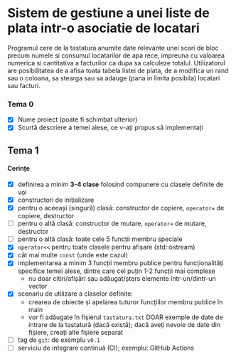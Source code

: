# Sistem de gestiune a unei liste de plata intr-o asociatie de locatari
   Programul cere de la tastatura anumite date relevante unei scari de bloc precum numele si consumul locatarilor de apa rece,
impreuna cu valoarea numerica si cantitativa a facturilor ca dupa sa calculeze totalul. Utilizatorul are posibilitatea de a
afisa toata tabela listei de plata, de a modifica un rand sau o coloana, sa stearga sau sa adauge (pana in limita posibila)
locatari sau facturi.
### Tema 0

- [x] Nume proiect (poate fi schimbat ulterior)
- [x] Scurtă descriere a temei alese, ce v-ați propus să implementați

## Tema 1

#### Cerințe
- [x] definirea a minim **3-4 clase** folosind compunere cu clasele definite de voi
- [x] constructori de inițializare
- [x] pentru o aceeași (singură) clasă: constructor de copiere, `operator=` de copiere, destructor
- [ ] pentru o altă clasă: constructor de mutare, `operator=` de mutare, destructor
- [ ] pentru o altă clasă: toate cele 5 funcții membru speciale 
- [x] `operator<<` pentru toate clasele pentru afișare (std::ostream)
- [x] cât mai multe `const` (unde este cazul)
- [x] implementarea a minim 3 funcții membru publice pentru funcționalități specifice temei alese, dintre care cel puțin 1-2 funcții mai complexe
  - nu doar citiri/afișări sau adăugat/șters elemente într-un/dintr-un vector
- [x] scenariu de utilizare a claselor definite:
  - crearea de obiecte și apelarea tuturor funcțiilor membru publice în main
  - vor fi adăugate în fișierul `tastatura.txt` DOAR exemple de date de intrare de la tastatură (dacă există); dacă aveți nevoie de date din fișiere, creați alte fișiere separat
- [ ] tag de `git`: de exemplu `v0.1`
- [ ] serviciu de integrare continuă (CI); exemplu: GitHub Actions
